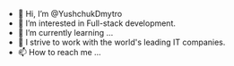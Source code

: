- 👋 Hi, I’m @YushchukDmytro
- 👀 I’m interested in Full-stack development.
- 🌱 I’m currently learning ...
- 💞️ I strive to work with the world's leading IT companies.
- 📫 How to reach me ...

<!---
YushchukDmytro/YushchukDmytro is a ✨ special ✨ repository because its `README.md` (this file) appears on your GitHub profile.
You can click the Preview link to take a look at your changes.
--->
